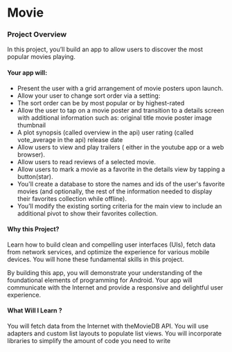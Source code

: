 # Movie

### Project Overview
In this project, you’ll build an app to allow users to discover the most popular movies playing. 

#### Your app will:

* Present the user with a grid arrangement of movie posters upon launch.
* Allow your user to change sort order via a setting:
* The sort order can be by most popular or by highest-rated
* Allow the user to tap on a movie poster and transition to a details screen with additional information such as:
original title
movie poster image thumbnail
* A plot synopsis (called overview in the api)
user rating (called vote_average in the api)
release date
* Allow users to view and play trailers ( either in the youtube app or a web browser).
* Allow users to read reviews of a selected movie.
* Allow users to mark a movie as a favorite in the details view by tapping a button(star).
* You'll create a database to store the names and ids of the user's favorite movies (and optionally, the rest of the information needed to display their favorites collection while offline).
* You’ll modify the existing sorting criteria for the main view to include an additional pivot to show their favorites collection.
#### Why this Project?
Learn how to build clean and compelling user interfaces (UIs), fetch data from network services, and optimize the experience for various mobile devices. You will hone these fundamental skills in this project.

By building this app, you will demonstrate your understanding of the foundational elements of programming for Android. Your app will communicate with the Internet and provide a responsive and delightful user experience.

#### What Will I Learn ?
You will fetch data from the Internet with theMovieDB API.
You will use adapters and custom list layouts to populate list views.
You will incorporate libraries to simplify the amount of code you need to write

